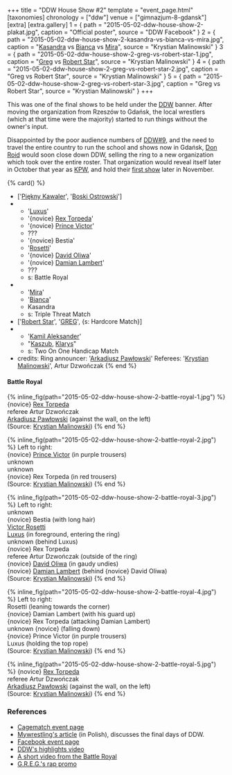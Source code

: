 +++
title = "DDW House Show #2"
template = "event_page.html"
[taxonomies]
chronology = ["ddw"]
venue = ["gimnazjum-8-gdansk"]
[extra]
[extra.gallery]
1 = { path = "2015-05-02-ddw-house-show-2-plakat.jpg", caption = "Official poster", source = "DDW Facebook" }
2 = { path = "2015-05-02-ddw-house-show-2-kasandra-vs-bianca-vs-mira.jpg", caption = "[Kasandra](@/w/kasandra.md) vs [Bianca](@/w/bianca.md) vs [Mira](@/w/mira.md)", source = "Krystian Malinowski" }
3 = { path = "2015-05-02-ddw-house-show-2-greg-vs-robert-star-1.jpg", caption = "[Greg](@/w/greg.md) vs [Robert Star](@/w/robert-star.md)", source = "Krystian Malinowski" }
4 = { path = "2015-05-02-ddw-house-show-2-greg-vs-robert-star-2.jpg", caption = "Greg vs Robert Star", source = "Krystian Malinowski" }
5 = { path = "2015-05-02-ddw-house-show-2-greg-vs-robert-star-3.jpg", caption = "Greg vs Robert Star", source = "Krystian Malinowski" }
+++

This was one of the final shows to be held under the [DDW](@/o/ddw.md) banner. After moving the organization from Rzeszów to Gdańsk, the local wrestlers (which at that time were the majority) started to run things without the owner's input.

Disappointed by the poor audience numbers of [DDW#9](@/e/ddw/2013-10-25-ddw-9.md), and the need to travel the entire country to run the school and shows now in Gdańsk, [Don Roid](@/w/don-roid.md) would soon close down DDW, selling the ring to a new organization which took over the entire roster. That organization would reveal itself later in October that year as [KPW](@/o/kpw.md), and hold their [first show](@/e/kpw/2015-11-14-kpw-vs-the-world-hungary-for-kombat.md) later in November.

{% card() %}
- ['[Piękny Kawaler](@/w/piekny-kawaler.md)', '[Boski Ostrowski](@/w/ostrowski.md)']
- - '[Luxus](@/w/luxus.md)'
  - '{novice} [Rex Torpeda](@/w/krystian-malinowski.md)'
  - '{novice} [Prince Victor](@/w/vic-golden.md)'
  - ???
  - '{novice} Bestia'
  - '[Rosetti](@/w/rosetti.md)'
  - '{novice} [David Oliwa](@/w/david-oliwa.md)'
  - '{novice} [Damian Lambert](@/w/damien-rothschild.md)'
  - ???
  - s: Battle Royal
- - '[Mira](@/w/mira.md)'
  - '[Bianca](@/w/bianca.md)'
  - Kasandra
  - s: Triple Threat Match
- ['[Robert Star](@/w/robert-star.md)', '[GREG](@/w/greg.md)', {s: Hardcore Match}]
- - '[Kamil Aleksander](@/w/kamil-aleksander.md)'
  - "[Kaszub](@/w/kaszub.md), [Klarys](@/w/klarys.md)"
  - s: Two On One Handicap Match
- credits:
    Ring announcer: '[Arkadiusz Pawłowski](@/w/pan-pawlowski.md)'
    Referees: '[Krystian Malinowski](@/w/krystian-malinowski.md)', Artur Dzwończak
{% end %}

#### Battle Royal

{% inline_fig(path="2015-05-02-ddw-house-show-2-battle-royal-1.jpg") %}
{novice} [Rex Torpeda](@/w/krystian-malinowski.md) \
referee Artur Dzwończak \
[Arkadiusz Pawłowski](@/w/pan-pawlowski.md) (against the wall, on the left) \
(Source: [Krystian Malinowski](@/w/krystian-malinowski.md))
{% end %}

{% inline_fig(path="2015-05-02-ddw-house-show-2-battle-royal-2.jpg") %}
Left to right: \
{novice} [Prince Victor](@/w/vic-golden.md) (in purple trousers) \
unknown \
unknown \
{novice} Rex Torpeda (in red trousers) \
(Source: [Krystian Malinowski](@/w/krystian-malinowski.md))
{% end %}

{% inline_fig(path="2015-05-02-ddw-house-show-2-battle-royal-3.jpg") %}
Left to right: \
unknown \
{novice} Bestia (with long hair) \
[Victor Rosetti](@/w/rosetti.md) \
[Luxus](@/w/luxus.md) (in foreground, entering the ring) \
unknown (behind Luxus) \
{novice} Rex Torpeda \
referee Artur Dzwończak (outside of the ring) \
{novice} [David Oliwa](@/w/david-oliwa.md) (in gaudy undies) \
{novice} [Damian Lambert](@/w/damien-rothschild.md) (behind {novice} David Oliwa) \
(Source: [Krystian Malinowski](@/w/krystian-malinowski.md))
{% end %}

{% inline_fig(path="2015-05-02-ddw-house-show-2-battle-royal-4.jpg") %}
Left to right: \
Rosetti (leaning towards the corner) \
{novice} Damian Lambert (with his guard up) \
{novice} Rex Torpeda (attacking Damian Lambert) \
unknown {novice} (falling down) \
{novice} Prince Victor (in purple  trousers)\
Luxus (holding the top rope) \
(Source: [Krystian Malinowski](@/w/krystian-malinowski.md))
{% end %}

{% inline_fig(path="2015-05-02-ddw-house-show-2-battle-royal-5.jpg") %}
{novice} [Rex Torpeda](@/w/krystian-malinowski.md) \
referee Artur Dzwończak \
[Arkadiusz Pawłowski](@/w/pan-pawlowski.md) (against the wall, on the left) \
(Source: [Krystian Malinowski](@/w/krystian-malinowski.md))
{% end %}


### References

* [Cagematch event page](https://www.cagematch.net/?id=1&nr=129059)
* [Mywrestling's article](https://mywrestling.com.pl/historia-polskiego-wrestlingu-6-pierwsza-biletowana-gala-mzw-powstanie-kpw-obecna-sytuacja/) (in Polish), discusses the final days of DDW.
* [Facebook event page](https://www.facebook.com/events/754910457961178)
* [DDW's highlights video](https://www.youtube.com/watch?v=V0hXeu1SsPg)
* [A short video from the Battle Royal](https://www.youtube.com/watch?v=RKCL1Drj4YQ)
* [G.R.E.G.'s rap promo](https://www.youtube.com/watch?v=P7m2nsHC6eA)

